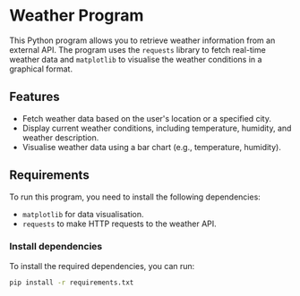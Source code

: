 # Weather Program

This Python program allows you to retrieve weather information from an external API. The program uses the `requests` library to fetch real-time weather data and `matplotlib` to visualise the weather conditions in a graphical format.

## Features
- Fetch weather data based on the user's location or a specified city.
- Display current weather conditions, including temperature, humidity, and weather description.
- Visualise weather data using a bar chart (e.g., temperature, humidity).

## Requirements
To run this program, you need to install the following dependencies:

- `matplotlib` for data visualisation.
- `requests` to make HTTP requests to the weather API.

### Install dependencies
To install the required dependencies, you can run:

```bash
pip install -r requirements.txt